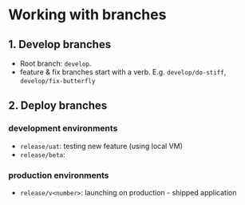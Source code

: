 # Working with branches

## 1. Develop branches

- Root branch: `develop`.
- feature & fix branches start with a verb. E.g. `develop/do-stiff`, `develop/fix-butterfly`


## 2. Deploy branches

### development environments

- `release/uat`: testing new feature (using local VM)
- `release/beta`:


### production environments

- `release/v<number>`: launching on production - shipped application
